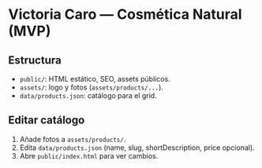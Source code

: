 # Victoria Caro — Cosmética Natural (MVP)

## Estructura
- `public/`: HTML estático, SEO, assets públicos.
- `assets/`: logo y fotos (`assets/products/...`).
- `data/products.json`: catálogo para el grid.

## Editar catálogo
1. Añade fotos a `assets/products/`.
2. Edita `data/products.json` (name, slug, shortDescription, price opcional).
3. Abre `public/index.html` para ver cambios.
